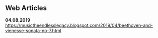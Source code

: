 ## Web Articles

**04.08.2019**
https://musictheendlesslegacy.blogspot.com/2019/04/beethoven-and-vienesse-sonata-no-7.html
